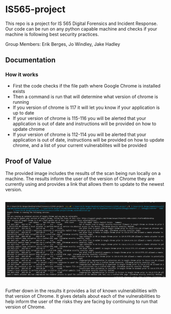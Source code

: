 # IS565-project
This repo is a project for IS 565 Digital Forensics and Incident Response. Our code can be run on any python capable machine and checks if your machine is following best security practices.

Group Members: Erik Berges, Jo Windley, Jake Hadley

## Documentation

### How it works
* First the code checks if the file path where Google Chrome is installed exists
* Then a command is run that will determine what version of chrome is running
* If you version of chrome is 117 it will let you know if your application is up to date
* If your version of chrome is 115-116 you will be alerted that your application is out of date and instructions will be provided on how to update chrome
* If your version of chrome is 112-114 you will be alerted that your application is out of date, instructions will be provided on how to update chrome, and a list of your current vulnerabilites will be provided

## Proof of Value
The provided image includes the results of the scan being run locally on a machine. The results inform the user of the version of Chrome they are currently using and provides a link that allows them to update to the newest version. <br><br>

<img src="image.png"><br><br>

Further down in the results it provides a list of known vulnerabilities with that version of Chrome. It gives details about each of the vulnerabilities to help inform the user of the risks they are facing by continuing to run that version of Chrome.